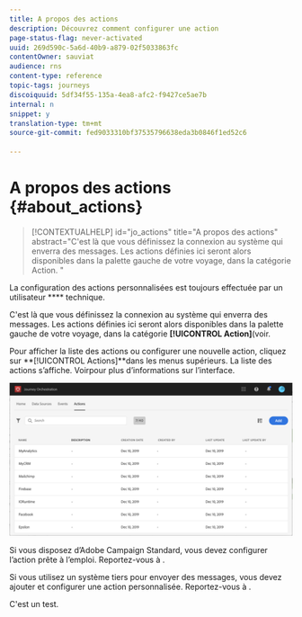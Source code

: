```yaml
---
title: A propos des actions
description: Découvrez comment configurer une action
page-status-flag: never-activated
uuid: 269d590c-5a6d-40b9-a879-02f5033863fc
contentOwner: sauviat
audience: rns
content-type: reference
topic-tags: journeys
discoiquuid: 5df34f55-135a-4ea8-afc2-f9427ce5ae7b
internal: n
snippet: y
translation-type: tm+mt
source-git-commit: fed9033310bf37535796638eda3b0846f1ed52c6

---
```



# A propos des actions {#about_actions}

>[!CONTEXTUALHELP]
>id=&quot;jo_actions&quot;
>title=&quot;A propos des actions&quot;
>abstract=&quot;C&#39;est là que vous définissez la connexion au système qui enverra des messages. Les actions définies ici seront alors disponibles dans la palette gauche de votre voyage, dans la catégorie Action. &quot;

La configuration des actions personnalisées est toujours effectuée par un utilisateur **** technique.

C&#39;est là que vous définissez la connexion au système qui enverra des messages. Les actions définies ici seront alors disponibles dans la palette gauche de votre voyage, dans la catégorie **[!UICONTROL Action]**(voir[](../building-journeys/about-action-activities.md).

Pour afficher la liste des actions ou configurer une nouvelle action, cliquez sur **[!UICONTROL Actions]**dans les menus supérieurs. La liste des actions s’affiche. Voir[](../about/user-interface.md)pour plus d’informations sur l’interface.

![](../assets/custom1.png)

Si vous disposez d’Adobe Campaign Standard, vous devez configurer l’action prête à l’emploi. Reportez-vous à [](../action/working-with-adobe-campaign.md).

Si vous utilisez un système tiers pour envoyer des messages, vous devez ajouter et configurer une action personnalisée. Reportez-vous à [](../action/about-custom-action-configuration.md).

C&#39;est un test.
